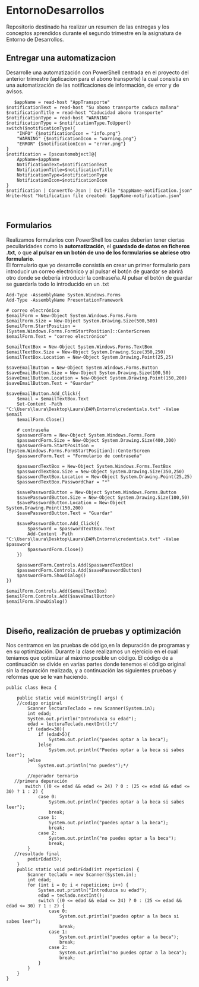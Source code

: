 # EntornoDesarrollos
Repositorio destinado ha realizar un resumen de las entregas y los conceptos aprendidos durante el segundo trimestre en la asignatura de Entorno de Desarrollos.
<br><h2>Entregar una automatizacion</h2>
Desarrolle una automatización con PowerShell centrada en el proyecto del anterior trimestre (aplicacion para el abono transporte) la cual consistía en una automatización de las notificaciones de información, de error y de avisos. 
````
   $appName = read-host "AppTransporte"
$notificationText = read-host "Su abono transporte caduca mañana"
$notificationTitle = read-host "Caducidad abono transporte"
$notificationType = read-host "WARNING"
$notificationType = $notificationType.ToUpper()
switch($notificationType){
    "INFO" {$notificationIcon = "info.png"}
    "WARNING" {$notificationIcon = "warning.png"}
    "ERROR" {$notificationIcon = "error.png"}
}
$notification = [pscustomobject]@{
    AppName=$appName
    NotificationText=$notificationText
    NotificationTitle=$notificationTitle
    NotificationType=$notificationType
    NotificationIcon=$notificationIcon
}
$notification | ConvertTo-Json | Out-File "$appName-notification.json"
Write-Host "Notification file created: $appName-notification.json"
````
<br><h2>Formularios</h2>
Realizamos formularios con PowerShell los cuales deberían tener ciertas peculiaridades como la **automatización**, el **guardado de datos en ficheros .txt**, o que **al pulsar en un botón de uno de los formularios se abriese otro formulario**.
<br>El formulario que yo desarrolle consistía en crear un primer formulario para introducir un correo electrónico y al pulsar el botón de guardar se abrirá otro donde se debería introducir la contraseña.Al pulsar el botón de guardar se guardaría todo lo introducido en un .txt
````
Add-Type -AssemblyName System.Windows.Forms
Add-Type -AssemblyName PresentationFramework

# correo electrónico
$emailForm = New-Object System.Windows.Forms.Form
$emailForm.Size = New-Object System.Drawing.Size(500,500)
$emailForm.StartPosition = [System.Windows.Forms.FormStartPosition]::CenterScreen
$emailForm.Text = "correo electrónico"

$emailTextBox = New-Object System.Windows.Forms.TextBox
$emailTextBox.Size = New-Object System.Drawing.Size(350,250)
$emailTextBox.Location = New-Object System.Drawing.Point(25,25)

$saveEmailButton = New-Object System.Windows.Forms.Button
$saveEmailButton.Size = New-Object System.Drawing.Size(100,50)
$saveEmailButton.Location = New-Object System.Drawing.Point(150,200)
$saveEmailButton.Text = "Guardar"

$saveEmailButton.Add_Click({
    $email = $emailTextBox.Text
    Set-Content -Path "C:\Users\laura\Desktop\Laura\DAM\Entorno\credentials.txt" -Value $email
    $emailForm.Close()

    # contraseña
    $passwordForm = New-Object System.Windows.Forms.Form
    $passwordForm.Size = New-Object System.Drawing.Size(400,300)
    $passwordForm.StartPosition = [System.Windows.Forms.FormStartPosition]::CenterScreen
    $passwordForm.Text = "Formulario de contraseña"

    $passwordTextBox = New-Object System.Windows.Forms.TextBox
    $passwordTextBox.Size = New-Object System.Drawing.Size(350,250)
    $passwordTextBox.Location = New-Object System.Drawing.Point(25,25)
    $passwordTextBox.PasswordChar = "*"

    $savePasswordButton = New-Object System.Windows.Forms.Button
    $savePasswordButton.Size = New-Object System.Drawing.Size(100,50)
    $savePasswordButton.Location = New-Object System.Drawing.Point(150,200)
    $savePasswordButton.Text = "Guardar"

    $savePasswordButton.Add_Click({
        $password = $passwordTextBox.Text
        Add-Content -Path "C:\Users\laura\Desktop\Laura\DAM\Entorno\credentials.txt" -Value $password
        $passwordForm.Close()
    })

    $passwordForm.Controls.Add($passwordTextBox)
    $passwordForm.Controls.Add($savePasswordButton)
    $passwordForm.ShowDialog()
})

$emailForm.Controls.Add($emailTextBox)
$emailForm.Controls.Add($saveEmailButton)
$emailForm.ShowDialog()
````
<br><h2>Diseño, realización de pruebas y optimización</h2>
Nos centramos en las pruebas de código,en la depuración de programas y en su optimización.
Durante la clase realizamos un ejercicio en el cual teniamos que optimizar al máximo posible un código.
El código de a continuación se divide en varias partes donde tenemos el código original sin la depuración realizada, y a continuación las siguientes pruebas y reformas que se le van haciendo.
````
public class Beca {

    public static void main(String[] args) {
    //codigo original
        Scanner lecturaTeclado = new Scanner(System.in);
        int edad;
        System.out.println("Introduzca su edad");
        edad = lecturaTeclado.nextInt();*/
        if (edad<=30){
            if (edad>5){
                System.out.println("puedes optar a la beca");
            }else
                System.out.println("Puedes optar a la beca si sabes leer");
        }else
            System.out.println("no puedes");*/

        //operador ternario
   //primera depuración
       switch ((0 <= edad && edad <= 24) ? 0 : (25 <= edad && edad <= 30) ? 1 : 2) {
            case 0:
                System.out.println("puedes optar a la beca si sabes leer");
                break;
            case 1:
                System.out.println("puedes optar a la beca");
                break;
            case 2:
                System.out.println("no puedes optar a la beca");
                break;
        }
   //resultado final
        pedirEdad(5);
    }
    public static void pedirEdad(int repeticion) {
        Scanner teclado = new Scanner(System.in);
        int edad;
        for (int i = 0; i < repeticion; i++) {
            System.out.println("Introduzca su edad");
            edad = teclado.nextInt();
            switch ((0 <= edad && edad <= 24) ? 0 : (25 <= edad && edad <= 30) ? 1 : 2) {
                case 0:
                    System.out.println("puedes optar a la beca si sabes leer");
                    break;
                case 1:
                    System.out.println("puedes optar a la beca");
                    break;
                case 2:
                    System.out.println("no puedes optar a la beca");
                    break;
            }
        }
    }
}
````
